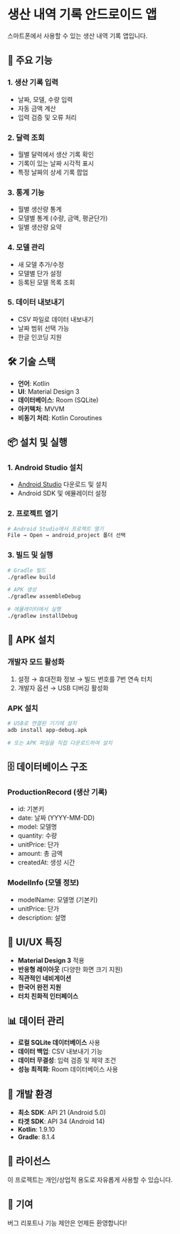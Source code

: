 # 생산 내역 기록 안드로이드 앱

스마트폰에서 사용할 수 있는 생산 내역 기록 앱입니다.

## 📱 주요 기능

### 1. 생산 기록 입력
- 날짜, 모델, 수량 입력
- 자동 금액 계산
- 입력 검증 및 오류 처리

### 2. 달력 조회
- 월별 달력에서 생산 기록 확인
- 기록이 있는 날짜 시각적 표시
- 특정 날짜의 상세 기록 팝업

### 3. 통계 기능
- 월별 생산량 통계
- 모델별 통계 (수량, 금액, 평균단가)
- 일별 생산량 요약

### 4. 모델 관리
- 새 모델 추가/수정
- 모델별 단가 설정
- 등록된 모델 목록 조회

### 5. 데이터 내보내기
- CSV 파일로 데이터 내보내기
- 날짜 범위 선택 가능
- 한글 인코딩 지원

## 🛠️ 기술 스택

- **언어**: Kotlin
- **UI**: Material Design 3
- **데이터베이스**: Room (SQLite)
- **아키텍처**: MVVM
- **비동기 처리**: Kotlin Coroutines

## 📦 설치 및 실행

### 1. Android Studio 설치
- [Android Studio](https://developer.android.com/studio) 다운로드 및 설치
- Android SDK 및 에뮬레이터 설정

### 2. 프로젝트 열기
```bash
# Android Studio에서 프로젝트 열기
File → Open → android_project 폴더 선택
```

### 3. 빌드 및 실행
```bash
# Gradle 빌드
./gradlew build

# APK 생성
./gradlew assembleDebug

# 에뮬레이터에서 실행
./gradlew installDebug
```

## 📱 APK 설치

### 개발자 모드 활성화
1. 설정 → 휴대전화 정보 → 빌드 번호를 7번 연속 터치
2. 개발자 옵션 → USB 디버깅 활성화

### APK 설치
```bash
# USB로 연결된 기기에 설치
adb install app-debug.apk

# 또는 APK 파일을 직접 다운로드하여 설치
```

## 🗄️ 데이터베이스 구조

### ProductionRecord (생산 기록)
- id: 기본키
- date: 날짜 (YYYY-MM-DD)
- model: 모델명
- quantity: 수량
- unitPrice: 단가
- amount: 총 금액
- createdAt: 생성 시간

### ModelInfo (모델 정보)
- modelName: 모델명 (기본키)
- unitPrice: 단가
- description: 설명

## 🎨 UI/UX 특징

- **Material Design 3** 적용
- **반응형 레이아웃** (다양한 화면 크기 지원)
- **직관적인 네비게이션**
- **한국어 완전 지원**
- **터치 친화적 인터페이스**

## 📊 데이터 관리

- **로컬 SQLite 데이터베이스** 사용
- **데이터 백업**: CSV 내보내기 기능
- **데이터 무결성**: 입력 검증 및 제약 조건
- **성능 최적화**: Room 데이터베이스 사용

## 🔧 개발 환경

- **최소 SDK**: API 21 (Android 5.0)
- **타겟 SDK**: API 34 (Android 14)
- **Kotlin**: 1.9.10
- **Gradle**: 8.1.4

## 📝 라이선스

이 프로젝트는 개인/상업적 용도로 자유롭게 사용할 수 있습니다.

## 🤝 기여

버그 리포트나 기능 제안은 언제든 환영합니다!
